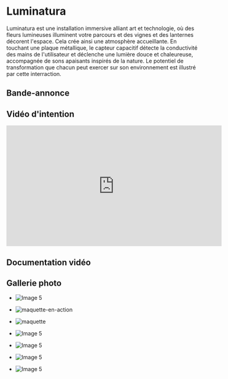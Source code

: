 # Luminatura
Luminatura est une installation immersive alliant art et technologie, où des fleurs lumineuses illuminent votre parcours et des vignes et des lanternes décorent l'espace. Cela crée ainsi une atmosphère accueillante. En touchant une plaque métallique, le capteur capacitif détecte la conductivité des mains de l'utilisateur et déclenche une lumière douce et chaleureuse, accompagnée de sons apaisants inspirés de la nature. Le potentiel de transformation que chacun peut exercer sur son environnement est illustré par cette interraction.

## Bande-annonce

## Vidéo d'intention

<iframe width="560" height="315" src="https://www.youtube.com/embed/i6xJno_NFSc" title="YouTube video player" frameborder="0" allow="accelerometer; autoplay; clipboard-write; encrypted-media; gyroscope; picture-in-picture" referrerpolicy="strict-origin-when-cross-origin" allowfullscreen></iframe>

## Documentation vidéo


## Gallerie photo

* ![Image 5](https://placehold.co/400x400?text=5+image)
* ![maquette-en-action](https://github.com/user-attachments/assets/6933980f-36e0-4892-9f8f-531422386a2f)
* ![maquette](https://github.com/user-attachments/assets/3707f4fc-96d4-4cf1-bf12-292516972bfe)

* ![Image 5](https://placehold.co/400x400?text=5+image)
* ![Image 5](https://placehold.co/400x400?text=5+image)
* ![Image 5](https://placehold.co/400x400?text=5+image)
* ![Image 5](https://placehold.co/400x400?text=5+image)

